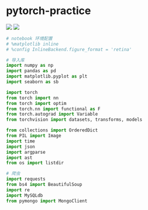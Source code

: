 # pytorch-practice

![](https://img.shields.io/badge/version-1.0-brightgreen.svg)
![](https://img.shields.io/github/license/TubatuBD/pytorch-practice.svg)

``` python
# notebook 环境配置
# %matplotlib inline
# %config InlineBackend.figure_format = 'retina'

# 导入库
import numpy as np
import pandas as pd
import matplotlib.pyplot as plt
import seaborn as sb

import torch
from torch import nn
from torch import optim
from torch.nn import functional as F
from torch.autograd import Variable
from torchvision import datasets, transforms, models

from collections import OrderedDict
from PIL import Image
import time
import json
import argparse
import ast
from os import listdir

# 爬虫
import requests
from bs4 import BeautifulSoup
import re
import MySQLdb
from pymongo import MongoClient
```
